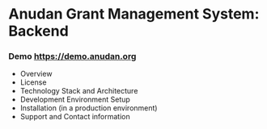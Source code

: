 
# Anudan Grant Management System: Backend

### Demo https://demo.anudan.org
- Overview
- License
- Technology Stack and Architecture
- Development Environment Setup
- Installation (in a production environment)
- Support and Contact information


